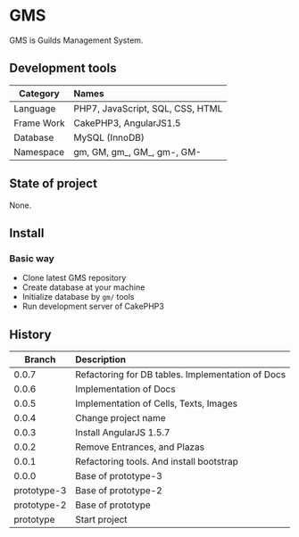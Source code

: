 # GMS

GMS is Guilds Management System.

## Development tools

| Category       | Names                                                      |
| -------------- |:---------------------------------------------------------- |
| Language       | PHP7, JavaScript, SQL, CSS, HTML                           |
| Frame Work     | CakePHP3, AngularJS1.5                                     |
| Database       | MySQL (InnoDB)                                             |
| Namespace      | gm, GM, gm_, GM_, gm-, GM-                                 |

## State of project

None.

## Install

### Basic way

* Clone latest GMS repository
* Create database at your machine
* Initialize database by ``` gm/ ``` tools
* Run development server of CakePHP3

## History

| Branch      | Description                                                   |
| ----------- |:------------------------------------------------------------- |
| 0.0.7       | Refactoring for DB tables. Implementation of Docs             |
| 0.0.6       | Implementation of Docs                                        |
| 0.0.5       | Implementation of Cells, Texts, Images                        |
| 0.0.4       | Change project name                                           |
| 0.0.3       | Install AngularJS 1.5.7                                       | 
| 0.0.2       | Remove Entrances, and Plazas                                  |
| 0.0.1       | Refactoring tools. And install bootstrap                      |
| 0.0.0       | Base of prototype-3                                           |
| prototype-3 | Base of prototype-2                                           |
| prototype-2 | Base of prototype                                             |
| prototype   | Start project                                                 |


